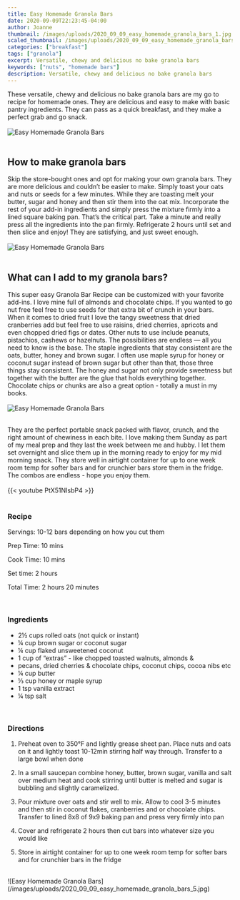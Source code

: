 ```yaml
---
title: Easy Homemade Granola Bars
date: 2020-09-09T22:23:45-04:00
author: Joanne
thumbnail: /images/uploads/2020_09_09_easy_homemade_granola_bars_1.jpg
scaled_thumbnail: /images/uploads/2020_09_09_easy_homemade_granola_bars_0.jpg
categories: ["breakfast"]
tags: ["granola"]
excerpt: Versatile, chewy and delicious no bake granola bars
keywords: ["nuts", "homemade bars"]
description: Versatile, chewy and delicious no bake granola bars
---
```


These versatile, chewy and delicious no bake granola bars are my go to recipe for homemade ones. They are delicious and easy to make with basic pantry ingredients. They can pass as a quick breakfast, and they make a perfect grab and go snack.
</br>
</br>
![Easy Homemade Granola Bars](/images/uploads/2020_09_09_easy_homemade_granola_bars_2.jpg)
</br>
</br>

## How to make granola bars

Skip the store-bought ones and opt for making your own granola bars. They are more delicious and couldn’t be easier to make.  Simply toast your oats and nuts or seeds for a few minutes. While they are toasting melt your butter, sugar and honey and then stir them into the oat mix. Incorporate the rest of your add-in ingredients and simply press the mixture firmly into a lined square baking pan. That’s the critical part. Take a minute and really press all the ingredients into the pan firmly. Refrigerate 2 hours until set and then slice and enjoy! They are satisfying, and just sweet enough.
</br>
</br>
![Easy Homemade Granola Bars](/images/uploads/2020_09_09_easy_homemade_granola_bars_3.jpg)
</br>
</br>

## What can I add to my granola bars?

This super easy Granola Bar Recipe can be customized with your favorite add-ins. I love mine full of almonds and chocolate chips. If you wanted to go nut free feel free to use seeds for that extra bit of crunch in your bars.  When it comes to dried fruit I love the tangy sweetness that dried cranberries add but feel free to use raisins, dried cherries, apricots and even chopped dried figs or dates. Other nuts to use include peanuts, pistachios, cashews or hazelnuts. The possibilities are endless — all you need to know is the base. The staple ingredients that stay consistent are the oats, butter, honey and brown sugar. I often use maple syrup for honey or coconut sugar instead of brown sugar but other than that, those three things stay consistent. The honey and sugar not only provide sweetness but together with the butter are the glue that holds everything together. Chocolate chips or chunks are also a great option - totally a must in my books. 
</br>
</br>
![Easy Homemade Granola Bars](/images/uploads/2020_09_09_easy_homemade_granola_bars_4.jpg)
</br>
</br>

They are the perfect portable snack packed with flavor, crunch, and the right amount of chewiness in each bite. I love making them Sunday as part of my meal prep and they last the week between me and hubby. I let them set overnight and slice them up in the morning ready to enjoy for my mid morning snack.  They store well in airtight container for up to one week room temp for softer bars and for crunchier bars store them in the fridge. The combos are endless - hope you enjoy them.
</br>
</br>
{{< youtube PtX51NIsbP4 >}}
</br>
</br>

### Recipe

Servings: <span itemprop="recipeYield">10-12 bars depending on how you cut them

Prep Time: <meta itemprop="prepTime" content="PT10M">10 mins  

Cook Time: <meta itemprop="cookTime" content="PT10M">10 mins  

Set time: 2 hours  

Total Time: 2 hours 20 minutes  
  
</br>

### Ingredients

* <span itemprop="recipeIngredient">2&frac12; cups rolled oats (not quick or instant)</span>
* <span itemprop="recipeIngredient">&frac14; cup brown sugar or coconut sugar </span>
* <span itemprop="recipeIngredient">&frac14; cup flaked unsweetened coconut</span>
* <span itemprop="recipeIngredient">1 cup of “extras” - like chopped toasted walnuts, almonds &</span>
* <span itemprop="recipeIngredient">pecans, dried cherries & chocolate chips, coconut chips, cocoa nibs etc </span>
* <span itemprop="recipeIngredient">&frac14; cup butter </span>
* <span itemprop="recipeIngredient">&frac13; cup honey or maple syrup </span>
* <span itemprop="recipeIngredient">1 tsp vanilla extract</span>
* <span itemprop="recipeIngredient">&frac14; tsp salt </span>
</br>

### Directions 

1. Preheat oven to 350°F and lightly grease sheet pan. Place nuts and oats on it and lightly toast 10-12min stirring half way through. Transfer to a large bowl when done 

1. In a small saucepan combine honey, butter, brown sugar, vanilla and salt over medium heat and cook stirring until butter is melted and sugar is bubbling and slightly caramelized. 

1. Pour mixture over oats and stir well to mix. Allow to cool 3-5 minutes and then stir in coconut flakes, cranberries and or chocolate chips. Transfer to lined 8x8 of 9x9 baking pan and press very firmly into pan 

1. Cover and refrigerate 2 hours then cut bars into whatever size you would like 

1. Store in airtight container for up to one week room temp for softer bars and for crunchier bars in the fridge 

</br>
![Easy Homemade Granola Bars](/images/uploads/2020_09_09_easy_homemade_granola_bars_5.jpg)